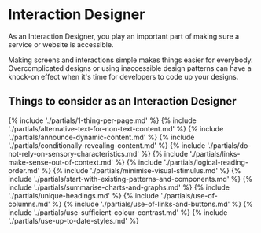 # Interaction Designer

As an Interaction Designer, you play an important part of making sure a service or website is accessible.

Making screens and interactions simple makes things easier for everybody. Overcomplicated designs or using inaccessible design patterns can have a knock-on effect when it's time for developers to code up your designs.

<h2>Things to consider <span class="govuk-visually-hidden">as an Interaction Designer</span></h2>

{% include './partials/1-thing-per-page.md' %}
{% include './partials/alternative-text-for-non-text-content.md' %}
{% include './partials/announce-dynamic-content.md' %}
{% include './partials/conditionally-revealing-content.md' %}
{% include './partials/do-not-rely-on-sensory-characteristics.md' %}
{% include './partials/links-make-sense-out-of-context.md' %}
{% include './partials/logical-reading-order.md' %}
{% include './partials/minimise-visual-stimulus.md' %}
{% include './partials/start-with-existing-patterns-and-components.md' %}
{% include './partials/summarise-charts-and-graphs.md' %}
{% include './partials/unique-headings.md' %}
{% include './partials/use-of-columns.md' %}
{% include './partials/use-of-links-and-buttons.md' %}
{% include './partials/use-sufficient-colour-contrast.md' %}
{% include './partials/use-up-to-date-styles.md' %}
